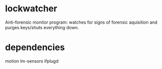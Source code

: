 lockwatcher
===========

Anti-forensic monitor program: watches for signs of forensic aquisition and purges keys/shuts everything down.

dependencies
=============
motion
lm-sensors
ifplugd
